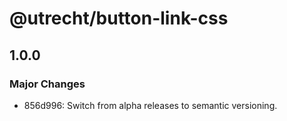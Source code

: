 # @utrecht/button-link-css

## 1.0.0

### Major Changes

- 856d996: Switch from alpha releases to semantic versioning.
